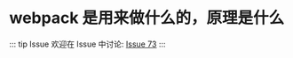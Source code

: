 # webpack 是用来做什么的，原理是什么



::: tip Issue 
 欢迎在 Issue 中讨论: [Issue 73](https://github.com/shfshanyue/Daily-Question/issues/73) 
:::

